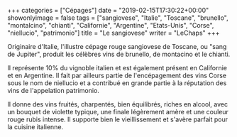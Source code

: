 +++
categories = ["Cépages"]
date = "2019-02-15T17:30:22+00:00"
showonlyimage = false
tags = ["sangiovese", "Italie", "Toscane", "brunello", "montalcino", "chianti", "Californie", "Argentine", "Etats-Unis", "Corse", "niellucio", "patrimonio"]
title = "Le sangiovese"
writer = "LeChaps"
+++

Originaire d'Italie, l'illustre cépage rouge sangiovese de Toscane, ou "sang de Jupiter", produit les célèbres vins de brunello, de montacino et le chianti.  

Il représente 10% du vignoble italien et est également présent en Californie et en Argentine. Il fait par ailleurs partie de l'encépagement des vins Corse sous le nom de niellucio et a contribué en grande partie à la réputation des vins de l'appelation patrimonio.  

Il donne des vins fruités, charpentés, bien équilibrés, riches en alcool, avec un bouquet de violette typique, une finale légèrement amère et une couleur rouge rubis intense. Il supporte bien le vieillissement et s'avère parfait pour la cuisine italienne.